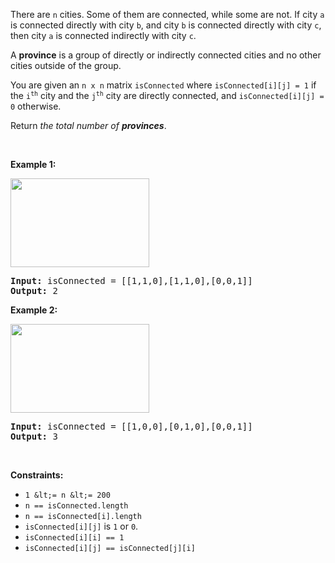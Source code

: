 There are `` n `` cities. Some of them are connected, while some are not. If city `` a `` is connected directly with city `` b ``, and city `` b `` is connected directly with city `` c ``, then city `` a `` is connected indirectly with city `` c ``.

A __province__ is a group of directly or indirectly connected cities and no other cities outside of the group.

You are given an `` n x n `` matrix `` isConnected `` where `` isConnected[i][j] = 1 `` if the <code>i<sup>th</sup></code> city and the <code>j<sup>th</sup></code> city are directly connected, and `` isConnected[i][j] = 0 `` otherwise.

Return _the total number of __provinces___.

&nbsp;

__Example 1:__

<img alt="" src="https://assets.leetcode.com/uploads/2020/12/24/graph1.jpg" style="width: 222px; height: 142px;"/>

<pre>
<strong>Input:</strong> isConnected = [[1,1,0],[1,1,0],[0,0,1]]
<strong>Output:</strong> 2
</pre>

__Example 2:__

<img alt="" src="https://assets.leetcode.com/uploads/2020/12/24/graph2.jpg" style="width: 222px; height: 142px;"/>

<pre>
<strong>Input:</strong> isConnected = [[1,0,0],[0,1,0],[0,0,1]]
<strong>Output:</strong> 3
</pre>

&nbsp;

__Constraints:__

*   `` 1 &lt;= n &lt;= 200 ``
*   `` n == isConnected.length ``
*   `` n == isConnected[i].length ``
*   `` isConnected[i][j] `` is `` 1 `` or `` 0 ``.
*   `` isConnected[i][i] == 1 ``
*   `` isConnected[i][j] == isConnected[j][i] ``